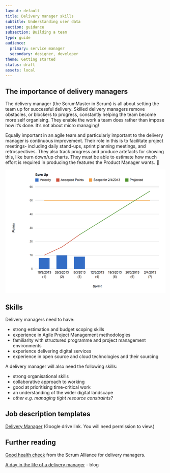 ```yaml
---
layout: default
title: Delivery manager skills
subtitle: Understanding user data
section: guidance
subsection: Building a team
type: guide
audience:
  primary: service manager
  secondary: designer, developer
theme: Getting started
status: draft
assets: local
---
```


## The importance of delivery managers

The delivery manager (the ScrumMaster in Scrum) is all about setting the team up for successful delivery.  Skilled delivery managers remove obstacles, or blockers to progress, constantly helping the team become more self organising. They enable the work a team does rather than impose how it’s done. It’s not about micro managing!

Equally important in an agile team and particularly important to the delivery manager is continuous improvement. Their role in this is to facilitate project meetings- including daily stand-ups, sprint planning meetings, and retrospectives. They also track progress and produce artefacts for showing this, like burn down/up charts. They must be able to estimate how much effort is required in producing the features the Product Manager wants.   

![example burn-up chart](burn-up.png)

## Skills

Delivery managers need to have: 

* strong estimation and budget scoping skills 
* experience in Agile Project Management methodologies 
* familiarity with structured programme and project management environments 
* experience delivering digital services 
* experience in open source and cloud technologies and their sourcing

A delivery manager will also need the following skills: 

* strong organisational skills 
* collaborative approach to working 
* good at prioritising time-critical work 
* an understanding of the wider digital landscape 
* *other e.g. managing tight resource constraints?*

## Job description templates
[Delivery Manager](https://docs.google.com/a/digital.cabinet-office.gov.uk/document/d/1fF_PnQeSQg75EvJzH316HoSee3J86ywd2j2EcXPbXuE/edit) (Google drive link. You will need permission to view.)


## Further reading
[Good health check](http://www.scrumalliance.org/articles/103-the-managers-role-in-agile) from the Scrum Alliance for delivery managers.

[A day in the life of a delivery manager](http://digital.cabinetoffice.gov.uk/2012/12/12/a-day-in-the-life-of-a-delivery-manager/) - blog
